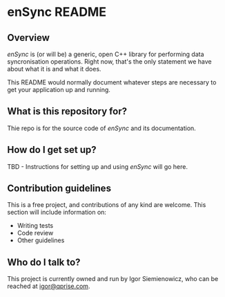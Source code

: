 # enSync README #

## Overview ##

*enSync* is (or will be) a generic, open C++ library for performing data syncronisation operations. Right now, that's the only statement we have about what it is and what it does.

This README would normally document whatever steps are necessary to get your application up and running.

## What is this repository for? ##

Thie repo is for the source code of *enSync* and its documentation.

## How do I get set up? ##

TBD - Instructions for setting up and using *enSync* will go here.

## Contribution guidelines ##

This is a free project, and contributions of any kind are welcome. This section will include information on:

* Writing tests
* Code review
* Other guidelines

## Who do I talk to? ##

This project is currently owned and run by Igor Siemienowicz, who can be reached at igor@qprise.com.
